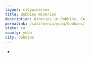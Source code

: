 ```yaml
---
layout: citywineries
title: Dobbins Wineries
description: Wineries in Dobbins, CA
permalink: /california/yuba/dobbins/
state: ca
county: yuba
city: dobbins
---
```

-
